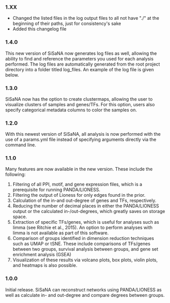 ### 1.XX
- Changed the listed files in the log output files to all not have "./" at the beginning of their paths, just for consistency's sake 
- Added this changelog file

### 1.4.0
This new version of SiSaNA now generates log files as well, allowing the ability to find and reference the parameters you used for each analysis performed. The log files are automatically generated from the root project directory into a folder titled log_files. An example of the log file is given below.

### 1.3.0
SiSaNA now has the option to create clustermaps, allowing the user to visualize clusters of samples and genes/TFs. For this option, users also specify categorical metadata columns to color the samples on. 

### 1.2.0
With this newest version of SiSaNA, all analysis is now performed with the use of a params.yml file instead of specifying arguments directly via the command line.

### 1.1.0
Many features are now available in the new version. These include the following:

1. Filtering of all PPI, motif, and gene expression files, which is a prerequisite for running PANDA/LIONESS.
2. Filtering the output of Lioness for only edges found in the prior.
3. Calculation of the in-and out-degree of genes and TFs, respectively.
4. Reducing the number of decimal places in either the PANDA/LIONESS output or the calculated in-/out-degrees, which greatly saves on storage space.
5. Extraction of specific TFs/genes, which is useful for analyses such as limma (see Ritchie et al., 2015). An option to perform analyses with limma is not available as part of this software.
6. Comparison of groups identified in dimension reduction techniques such as UMAP or tSNE. These include comparisons of TFs/genes between two groups, survival analysis between groups, and gene set enrichment analysis (GSEA)
7. Visualization of these results via volcano plots, box plots, violin plots, and heatmaps is also possible.

### 1.0.0
Initial release. SiSaNA can reconstruct networks using PANDA/LIONESS as well as calculate in- and out-degree and compare degrees between groups.
